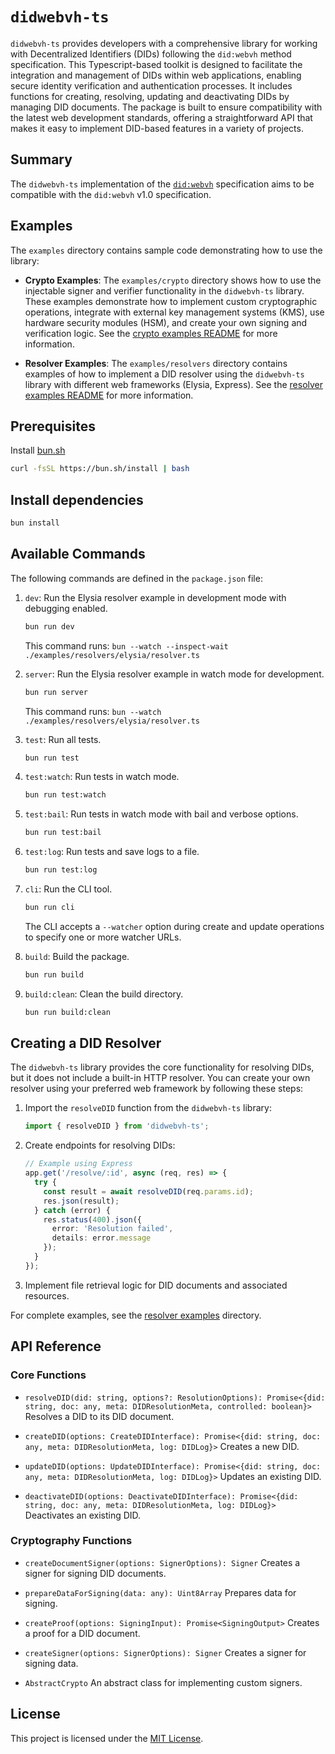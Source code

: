# `didwebvh-ts`

`didwebvh-ts` provides developers with a comprehensive library for working with Decentralized Identifiers (DIDs) following the `did:webvh` method specification. This Typescript-based toolkit is designed to facilitate the integration and management of DIDs within web applications, enabling secure identity verification and authentication processes. It includes functions for creating, resolving, updating and deactivating DIDs by managing DID documents. The package is built to ensure compatibility with the latest web development standards, offering a straightforward API that makes it easy to implement DID-based features in a variety of projects.

## Summary

The `didwebvh-ts` implementation of the [`did:webvh`]('https://identity.foundation/didwebvh/') specification aims to be compatible with the `did:webvh` v1.0 specification.

## Examples

The `examples` directory contains sample code demonstrating how to use the library:

- **Crypto Examples**: The `examples/crypto` directory shows how to use the injectable signer and verifier functionality in the `didwebvh-ts` library. These examples demonstrate how to implement custom cryptographic operations, integrate with external key management systems (KMS), use hardware security modules (HSM), and create your own signing and verification logic. See the [crypto examples README](./examples/crypto/README.md) for more information.

- **Resolver Examples**: The `examples/resolvers` directory contains examples of how to implement a DID resolver using the `didwebvh-ts` library with different web frameworks (Elysia, Express). See the [resolver examples README](./examples/resolvers/README.md) for more information.

## Prerequisites

Install [bun.sh](https://bun.sh/)

```bash
curl -fsSL https://bun.sh/install | bash
```

## Install dependencies

```bash
bun install
```

## Available Commands

The following commands are defined in the `package.json` file:

1. `dev`: Run the Elysia resolver example in development mode with debugging enabled.
   ```bash
   bun run dev
   ```
   This command runs: `bun --watch --inspect-wait ./examples/resolvers/elysia/resolver.ts`

2. `server`: Run the Elysia resolver example in watch mode for development.
   ```bash
   bun run server
   ```
   This command runs: `bun --watch ./examples/resolvers/elysia/resolver.ts`

3. `test`: Run all tests.
   ```bash
   bun run test
   ```

4. `test:watch`: Run tests in watch mode.
   ```bash
   bun run test:watch
   ```

5. `test:bail`: Run tests in watch mode with bail and verbose options.
   ```bash
   bun run test:bail
   ```

6. `test:log`: Run tests and save logs to a file.
   ```bash
   bun run test:log
   ```

7. `cli`: Run the CLI tool.
   ```bash
   bun run cli
   ```
   The CLI accepts a `--watcher` option during create and update operations to specify one or more watcher URLs.

8. `build`: Build the package.
   ```bash
   bun run build
   ```

9. `build:clean`: Clean the build directory.
   ```bash
   bun run build:clean
   ```

## Creating a DID Resolver

The `didwebvh-ts` library provides the core functionality for resolving DIDs, but it does not include a built-in HTTP resolver. You can create your own resolver using your preferred web framework by following these steps:

1. Import the `resolveDID` function from the `didwebvh-ts` library:
   ```typescript
   import { resolveDID } from 'didwebvh-ts';
   ```

2. Create endpoints for resolving DIDs:
   ```typescript
   // Example using Express
   app.get('/resolve/:id', async (req, res) => {
     try {
       const result = await resolveDID(req.params.id);
       res.json(result);
     } catch (error) {
       res.status(400).json({
         error: 'Resolution failed',
         details: error.message
       });
     }
   });
   ```

3. Implement file retrieval logic for DID documents and associated resources.

For complete examples, see the [resolver examples](./examples/resolvers/) directory.

## API Reference

### Core Functions

- `resolveDID(did: string, options?: ResolutionOptions): Promise<{did: string, doc: any, meta: DIDResolutionMeta, controlled: boolean}>`
  Resolves a DID to its DID document.

- `createDID(options: CreateDIDInterface): Promise<{did: string, doc: any, meta: DIDResolutionMeta, log: DIDLog}>`
  Creates a new DID.

- `updateDID(options: UpdateDIDInterface): Promise<{did: string, doc: any, meta: DIDResolutionMeta, log: DIDLog}>`
  Updates an existing DID.

- `deactivateDID(options: DeactivateDIDInterface): Promise<{did: string, doc: any, meta: DIDResolutionMeta, log: DIDLog}>`
  Deactivates an existing DID.

### Cryptography Functions

- `createDocumentSigner(options: SignerOptions): Signer`
  Creates a signer for signing DID documents.

- `prepareDataForSigning(data: any): Uint8Array`
  Prepares data for signing.

- `createProof(options: SigningInput): Promise<SigningOutput>`
  Creates a proof for a DID document.

- `createSigner(options: SignerOptions): Signer`
  Creates a signer for signing data.

- `AbstractCrypto`
  An abstract class for implementing custom signers.

## License

This project is licensed under the [MIT License](LICENSE).
